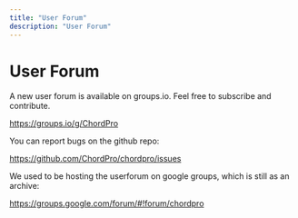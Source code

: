 ```yaml
---
title: "User Forum"
description: "User Forum"
---
```


# User Forum

A new user forum is available on groups.io. Feel free to subscribe and contribute.

<https://groups.io/g/ChordPro>

You can report bugs on the github repo: 

<https://github.com/ChordPro/chordpro/issues>

We used to be hosting the userforum on google groups, which is still as an archive:

<https://groups.google.com/forum/#!forum/chordpro>
